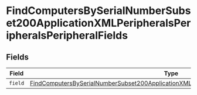 # FindComputersBySerialNumberSubset200ApplicationXMLPeripheralsPeripheralsPeripheralFields


## Fields

| Field                                                                                                                                                                                                                     | Type                                                                                                                                                                                                                      | Required                                                                                                                                                                                                                  | Description                                                                                                                                                                                                               |
| ------------------------------------------------------------------------------------------------------------------------------------------------------------------------------------------------------------------------- | ------------------------------------------------------------------------------------------------------------------------------------------------------------------------------------------------------------------------- | ------------------------------------------------------------------------------------------------------------------------------------------------------------------------------------------------------------------------- | ------------------------------------------------------------------------------------------------------------------------------------------------------------------------------------------------------------------------- |
| `field`                                                                                                                                                                                                                   | [FindComputersBySerialNumberSubset200ApplicationXMLPeripheralsPeripheralsPeripheralFieldsField](../../models/operations/findcomputersbyserialnumbersubset200applicationxmlperipheralsperipheralsperipheralfieldsfield.md) | :heavy_minus_sign:                                                                                                                                                                                                        | N/A                                                                                                                                                                                                                       |